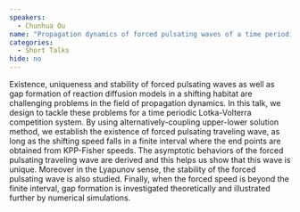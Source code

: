 ```yaml
---
speakers:
  - Chunhua Ou
name: "Propagation dynamics of forced pulsating waves of a time periodic Lotka-Volterra competition system in a shifting habitat"
categories:
  - Short Talks
hide: no
---
```

Existence, uniqueness and stability of forced pulsating waves as well as gap formation of reaction diffusion models  in a shifting habitat are challenging problems in the field of propagation dynamics. In this talk, we design to tackle these problems for a time periodic Lotka-Volterra competition system.  By  using alternatively-coupling  upper-lower solution method,  we  establish the existence of  forced pulsating traveling wave, as long as   the shifting speed  falls in a finite interval where the  end points are obtained from  KPP-Fisher speeds.  The asymptotic behaviors of the forced pulsating traveling wave  are derived and this helps us  show that this wave  is unique. Moreover in the Lyapunov sense, the  stability of the forced pulsating wave is also studied. Finally, when the forced speed is beyond  the finite interval, gap formation is investigated theoretically and illustrated  further by numerical simulations.
